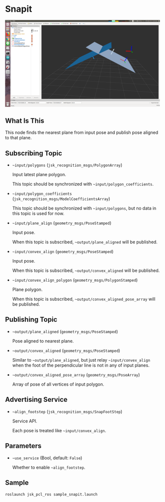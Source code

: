 # Snapit

![](images/snapit.png)

## What Is This

This node finds the nearest plane from input pose and publish pose aligned to that plane.


## Subscribing Topic

* `~input/polygons` (`jsk_recognition_msgs/PolygonArray`)

  Input latest plane polygon.

  This topic should be synchronized with `~input/polygon_coefficients`.

* `~input/polygon_coefficients` (`jsk_recognition_msgs/ModelCoefficientsArray`)

  This topic should be synchronized with `~input/polygons`,
  but no data in this topic is used for now.

* `~input/plane_align` (`geometry_msgs/PoseStamped`)

  Input pose.

  When this topic is subscribed, `~output/plane_aligned` will be published.

* `~input/convex_align` (`geometry_msgs/PoseStamped`)

  Input pose.

  When this topic is subscribed, `~output/convex_aligned` will be published.

* `~input/convex_align_polygon` (`geometry_msgs/PolygonStamped`)

  Plane polygon.

  When this topic is subscribed, `~output/convex_aligned_pose_array` will be published.


## Publishing Topic

* `~output/plane_aligned` (`geometry_msgs/PoseStamped`)

  Pose aligned to nearest plane.

* `~output/convex_aligned` (`geometry_msgs/PoseStamped`)

  Similar to `~output/plane_aligned`, but just relay `~input/convex_align`
  when the foot of the perpendicular line is not in any of input planes.

* `~output/convex_aligned_pose_array` (`geometry_msgs/PoseArray`)

  Array of pose of all vertices of input polygon.


## Advertising Service

* `~align_footstep` (`jsk_recognition_msgs/SnapFootStep`)

  Service API.

  Each pose is treated like `~input/convex_align`.


## Parameters

* `~use_service` (Bool, default: `False`)

  Whether to enable `~align_footstep`.


## Sample


```bash
roslaunch jsk_pcl_ros sample_snapit.launch
```

